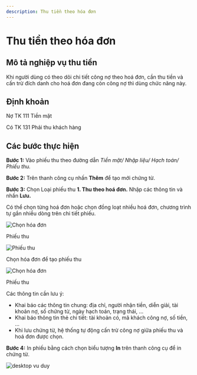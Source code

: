```yaml
---
description: Thu tiền theo hóa đơn
---
```


# Thu tiền theo hóa đơn

## Mô tả nghiệp vụ thu tiền

Khi người dùng có theo dõi chi tiết công nợ theo hoá đơn, cần thu tiền và cấn trừ đích danh cho hoá đơn đang còn công nợ thì dùng chức năng này.

## Định khoản

Nợ TK 111 Tiền mặt

Có TK 131 Phải thu khách hàng

## Các bước thực hiện

**Bước 1:** Vào phiếu thu theo đường dẫn *Tiền mặt/ Nhập liệu/ Hạch toán/ Phiếu thu.*

**Bước 2:** Trên thanh công cụ nhấn **Thêm** để tạo mới chứng từ.

**Bước 3:** Chọn Loại phiếu thu **1. Thu theo hoá đơn.** Nhập các thông tin và nhấn **Lưu.**

Có thể chọn từng hoá đơn hoặc chọn đồng loạt nhiều hoá đơn, chương trình tự gắn nhiều dòng trên chi tiết phiếu.

![Chọn hóa đơn](https://help.arito.vn/~gitbook/image?url=https%3A%2F%2F915970785-files.gitbook.io%2F%7E%2Ffiles%2Fv0%2Fb%2Fgitbook-x-prod.appspot.com%2Fo%2Fspaces%252FbydpvJ6g68FMDkXOSzVB%252Fuploads%252Fxxhj3vxETCNOcWZ4ABVK%252Fimage.png%3Falt%3Dmedia%26token%3Dd30e608f-d4c2-4d8b-a362-e9cd204ff3a9&width=768&dpr=4&quality=100&sign=dd26ef56&sv=2)

Phiếu thu

![Phiếu thu](https://help.arito.vn/~gitbook/image?url=https%3A%2F%2F915970785-files.gitbook.io%2F%7E%2Ffiles%2Fv0%2Fb%2Fgitbook-x-prod.appspot.com%2Fo%2Fspaces%252FbydpvJ6g68FMDkXOSzVB%252Fuploads%252FVzxOfvAKOLwNPcdOk7SS%252FThu%2520ti%25E1%25BB%2581n%2520m%25E1%25BA%25B7t%2520theo%2520h%25C3%25B3a%2520%25C4%2591%25C6%25A1n%25201.png%3Falt%3Dmedia%26token%3D506eed79-5bd9-4532-a469-cba47e1bfe7e)

Chọn hóa đơn để tạo phiếu thu

![Chọn hóa đơn](https://help.arito.vn/~gitbook/image?url=https%3A%2F%2F915970785-files.gitbook.io%2F%7E%2Ffiles%2Fv0%2Fb%2Fgitbook-x-prod.appspot.com%2Fo%2Fspaces%252FbydpvJ6g68FMDkXOSzVB%252Fuploads%252FsLdGd5MKIE9oBRg6pqus%252FThu%2520ti%25E1%25BB%2581n%2520m%25E1%25BA%25B7t%2520theo%2520h%25C3%25B3a%2520%25C4%2591%25C6%25A1n%25202.png%3Falt%3Dmedia%26token%3D5ba84b8b-a071-4345-9633-3e611d6b7b25)

Phiếu thu

Các thông tin cần lưu ý:

*   Khai báo các thông tin chung: địa chỉ, người nhận tiền, diễn giải, tài khoản nợ, số chứng từ, ngày hạch toán, trạng thái, …
*   Khai báo thông tin thẻ chi tiết: tài khoản có, mã khách công nợ, số tiền, …
*   Khi lưu chứng từ, hệ thống tự động cấn trừ công nợ giữa phiếu thu và hoá đơn được chọn.

**Bước 4:** In phiếu bằng cách chọn biểu tượng **In** trên thanh công cụ để in chứng từ.


![desktop vu duy](https://wiki.arito.vn/test/download/file?_id=67a43dc43f3907f09b61df9e)
